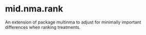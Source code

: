 # mid.nma.rank
An extension of package multinma to adjust for minimally important differences when ranking treatments.

